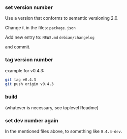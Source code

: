 ### set version number

Use a version that conforms to semantic versioning 2.0.

Change it in the files:
`package.json`

Add new entry to:
`NEWS.md`
`debian/changelog`

and commit.

### tag version number
example for v0.4.3:
```sh
git tag v0.4.3
git push origin v0.4.3
```

### build
(whatever is necessary, see toplevel Readme)

### set dev number again
In the mentioned files above, to something like `0.4.4-dev`.
